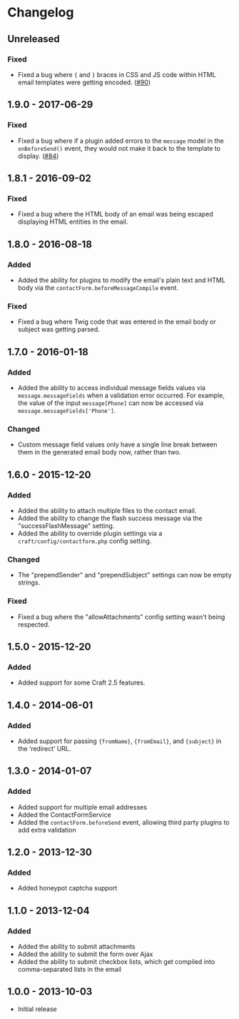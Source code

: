 Changelog
=========

## Unreleased

### Fixed
- Fixed a bug where `{` and `}` braces in CSS and JS code within HTML email templates were getting encoded. ([#90](https://github.com/craftcms/contact-form/issues/90))

## 1.9.0 - 2017-06-29

### Fixed
- Fixed a bug where if a plugin added errors to the `message` model in the `onBeforeSend()` event, they would not make it back to the template to display. ([#84](https://github.com/craftcms/cms/issues/84))

## 1.8.1 - 2016-09-02

### Fixed
- Fixed a bug where the HTML body of an email was being escaped displaying HTML entities in the email.

## 1.8.0 - 2016-08-18

### Added
- Added the ability for plugins to modify the email's plain text and HTML body via the `contactForm.beforeMessageCompile` event.

### Fixed
- Fixed a bug where Twig code that was entered in the email body or subject was getting parsed.

## 1.7.0 - 2016-01-18

### Added
- Added the ability to access individual message fields values via `message.messageFields` when a validation error occurred. For example, the value of the input `message[Phone]` can now be accessed via `message.messageFields['Phone']`.

### Changed
- Custom message field values only have a single line break between them in the generated email body now, rather than two.

## 1.6.0 - 2015-12-20

### Added
- Added the ability to attach multiple files to the contact email.
- Added the ability to change the flash success message via the "successFlashMessage" setting.
- Added the ability to override plugin settings via a `craft/config/contactform.php` config setting.

### Changed
- The "prependSender" and "prependSubject" settings can now be empty strings.

### Fixed
- Fixed a bug where the "allowAttachments" config setting wasn't being respected.

## 1.5.0 - 2015-12-20

### Added
- Added support for some Craft 2.5 features.

## 1.4.0 - 2014-06-01

### Added
- Added support for passing `{fromName}`, `{fromEmail}`, and `{subject}` in the ‘redirect’ URL.

## 1.3.0 - 2014-01-07

### Added
- Added support for multiple email addresses
- Added the ContactFormService
- Added the `contactForm.beforeSend` event, allowing third party plugins to add extra validation

## 1.2.0 - 2013-12-30

### Added
- Added honeypot captcha support

## 1.1.0 - 2013-12-04

### Added
- Added the ability to submit attachments
- Added the ability to submit the form over Ajax
- Added the ability to submit checkbox lists, which get compiled into comma-separated lists in the email

## 1.0.0 - 2013-10-03

- Initial release
